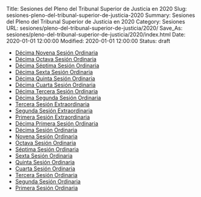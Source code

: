 Title: Sesiones del Pleno del Tribunal Superior de Justicia en 2020
Slug: sesiones-pleno-del-tribunal-superior-de-justicia-2020
Summary: Sesiones del Pleno del Tribunal Superior de Justicia en 2020
Category: Sesiones
URL: sesiones/pleno-del-tribunal-superior-de-justicia/2020/
Save_As: sesiones/pleno-del-tribunal-superior-de-justicia/2020/index.html
Date: 2020-01-01 12:00:00
Modified: 2020-01-01 12:00:00
Status: draft

- [Décima Novena Sesión Ordinaria](decima-novena-sesion-ordinaria/)
- [Décima Octava Sesión Ordinaria](decima-octava-sesion-ordinaria/)
- [Décima Séptima Sesión Ordinaria](decima-septima-sesion-ordinaria/)
- [Décima Sexta Sesión Ordinaria](decima-sexta-sesion-ordinaria/)
- [Décima Quinta Sesión Ordinaria](decima-quinta-sesion-ordinaria/)
- [Décima Cuarta Sesión Ordinaria](decima-cuarta-sesion-ordinaria/)
- [Décima Tercera Sesión Ordinaria](decima-tercera-sesion-ordinaria/)
- [Décima Segunda Sesión Ordinaria](decima-segunda-sesion-ordinaria/)
- [Tercera Sesión Extraordinaria](tercera-sesion-extraordinaria/)
- [Segunda Sesión Extraordinaria](segunda-sesion-extraordinaria/)
- [Primera Sesión Extraordinaria](primera-sesion-extraordinaria/)
- [Décima Primera Sesión Ordinaria](decima-primera-sesion-ordinaria/)
- [Décima Sesión Ordinaria](decima-sesion-ordinaria/)
- [Novena Sesión Ordinaria](novena-sesion-ordinaria/)
- [Octava Sesión Ordinaria](octava-sesion-ordinaria/)
- [Séptima Sesión Ordinaria](septima-sesion-ordinaria/)
- [Sexta Sesión Ordinaria](sexta-sesion-ordinaria/)
- [Quinta Sesión Ordinaria](quinta-sesion-ordinaria/)
- [Cuarta Sesión Ordinaria](cuarta-sesion-ordinaria/)
- [Tercera Sesión Ordinaria](tercera-sesion-ordinaria/)
- [Segunda Sesión Ordinaria](segunda-sesion-ordinaria/)
- [Primera Sesión Ordinaria](primera-sesion-ordinaria/)



